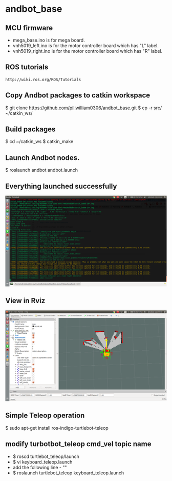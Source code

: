 # andbot_base

## MCU firmware
  * mega_base.ino is for mega board.
  * vnh5019_left.ino is for the motor controller board which has "L" label.  
  * vnh5019_right.ino is for the motor controller board which has "R" label.

## ROS tutorials

    http://wiki.ros.org/ROS/Tutorials

## Copy Andbot packages to catkin workspace

   $ git clone https://github.com/piliwilliam0306/andbot_base.git
   $ cp -r src/ ~/catkin_ws/
  
## Build packages
   $ cd ~/catkin_ws
   $ catkin_make

## Launch Andbot nodes.

   $ roslaunch andbot andbot.launch

## Everything launched successfully
![](https://github.com/piliwilliam0306/andbot_base/blob/master/odom_received.png)

## View in Rviz
![](https://github.com/piliwilliam0306/andbot_base/blob/master/rviz.png)

## Simple Teleop operation
  $ sudo apt-get install ros-indigo-turtlebot-teleop

## modify turbotbot_teleop cmd_vel topic name
  * $ roscd turtlebot_teleop/launch
  * $ vi keyboard_teleop.launch
  * add the following line - "<remap from ="turtlebot_teleop_keyboard/cmd_vel" to="andbot/cmd_vel"/>"
  * $ roslaunch turtlebot_teleop keyboard_teleop.launch
